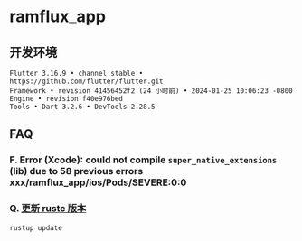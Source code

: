 # ramflux_app

## 开发环境

```shell
Flutter 3.16.9 • channel stable • https://github.com/flutter/flutter.git
Framework • revision 41456452f2 (24 小时前) • 2024-01-25 10:06:23 -0800
Engine • revision f40e976bed
Tools • Dart 3.2.6 • DevTools 2.28.5
```

## FAQ

### F. Error (Xcode): could not compile `super_native_extensions` (lib) due to 58 previous errors xxx/ramflux_app/ios/Pods/SEVERE:0:0

### Q. [更新 rustc 版本](https://github.com/superlistapp/super_native_extensions/issues/298#issuecomment-1904182989)

```shell
rustup update
```
